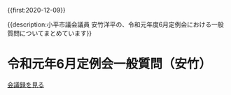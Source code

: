 {{first:2020-12-09}}

{{description:小平市議会議員 安竹洋平の、令和元年度6月定例会における一般質問についてまとめています}}

# 令和元年6月定例会一般質問（安竹）

[会議録を見る](https://ssp.kaigiroku.net/tenant/kodaira/SpMinuteView.html?council_id=1066&schedule_id=17&minute_id=251&is_search=true)